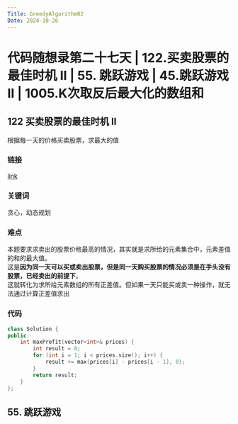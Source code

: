 ```yaml
---
Title: GreedyAlgorithm02
Date: 2024-10-26
---
```

# 代码随想录第二十七天 | 122.买卖股票的最佳时机 II | 55. 跳跃游戏 | 45.跳跃游戏 II | 1005.K次取反后最大化的数组和
## 122 买卖股票的最佳时机 II
根据每一天的价格买卖股票，求最大的值
### 链接
[link](https://leetcode.cn/problems/best-time-to-buy-and-sell-stock-ii/)
### 关键词
贪心，动态规划
### 难点
本题要求求卖出的股票价格最高的情况，其实就是求所给的元素集合中，元素差值的和的最大值。\
这是**因为同一天可以买或卖出股票，但是同一天购买股票的情况必须是在手头没有股票，已经卖出的前提下**。\
这就转化为求所给元素数组的所有正差值。但如果一天只能买或卖一种操作，就无法通过计算正差值求出
### 代码
~~~C++
class Solution {
public:
    int maxProfit(vector<int>& prices) {
        int result = 0;
        for (int i = 1; i < prices.size(); i++) {
            result += max(prices[i] - prices[i - 1], 0);
        }
        return result;
    }
};
~~~
## 55. 跳跃游戏
